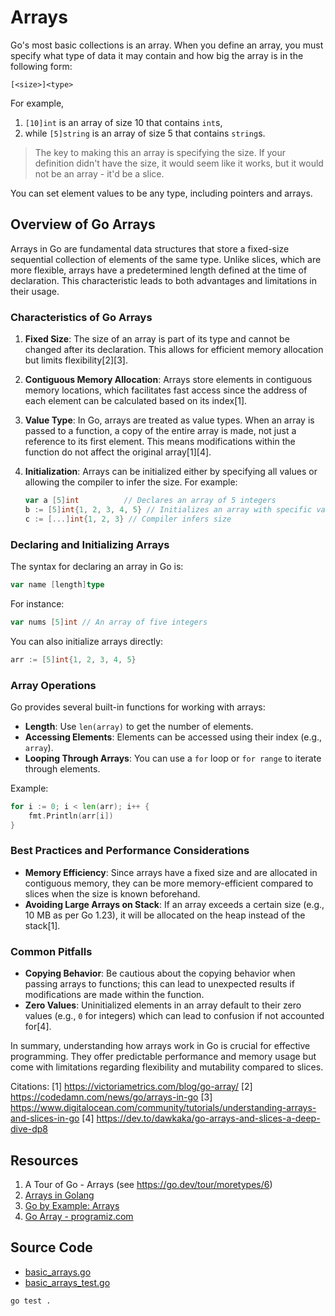 # Arrays

Go's most basic collections is an array. When you define an array, you must specify what type of data it may contain and how big the array is in the following form:

`[<size>]<type>`

For example,

1. `[10]int` is an array of size 10 that contains `int`s, 
2. while `[5]string` is an array of size 5 that contains `string`s.

>  The key to making this an array is specifying the size. If your definition didn't have the size, it would seem like it works, but it would not be an array - it'd be a slice.

You can set element values to be any type, including pointers and arrays.

## Overview of Go Arrays

Arrays in Go are fundamental data structures that store a fixed-size sequential collection of elements of the same type. Unlike slices, which are more flexible, arrays have a predetermined length defined at the time of declaration. This characteristic leads to both advantages and limitations in their usage.

### Characteristics of Go Arrays

1. **Fixed Size**: The size of an array is part of its type and cannot be changed after its declaration. This allows for efficient memory allocation but limits flexibility[2][3].
   
2. **Contiguous Memory Allocation**: Arrays store elements in contiguous memory locations, which facilitates fast access since the address of each element can be calculated based on its index[1].

3. **Value Type**: In Go, arrays are treated as value types. When an array is passed to a function, a copy of the entire array is made, not just a reference to its first element. This means modifications within the function do not affect the original array[1][4].

4. **Initialization**: Arrays can be initialized either by specifying all values or allowing the compiler to infer the size. For example:
   ```go
   var a [5]int          // Declares an array of 5 integers
   b := [5]int{1, 2, 3, 4, 5} // Initializes an array with specific values
   c := [...]int{1, 2, 3} // Compiler infers size
   ```

### Declaring and Initializing Arrays

The syntax for declaring an array in Go is:
```go
var name [length]type
```
For instance:
```go
var nums [5]int // An array of five integers
```
You can also initialize arrays directly:
```go
arr := [5]int{1, 2, 3, 4, 5}
```

### Array Operations

Go provides several built-in functions for working with arrays:

- **Length**: Use `len(array)` to get the number of elements.
- **Accessing Elements**: Elements can be accessed using their index (e.g., `array`).
- **Looping Through Arrays**: You can use a `for` loop or `for range` to iterate through elements.

Example:
```go
for i := 0; i < len(arr); i++ {
    fmt.Println(arr[i])
}
```

### Best Practices and Performance Considerations

- **Memory Efficiency**: Since arrays have a fixed size and are allocated in contiguous memory, they can be more memory-efficient compared to slices when the size is known beforehand.
- **Avoiding Large Arrays on Stack**: If an array exceeds a certain size (e.g., 10 MB as per Go 1.23), it will be allocated on the heap instead of the stack[1].

### Common Pitfalls

- **Copying Behavior**: Be cautious about the copying behavior when passing arrays to functions; this can lead to unexpected results if modifications are made within the function.
- **Zero Values**: Uninitialized elements in an array default to their zero values (e.g., `0` for integers) which can lead to confusion if not accounted for[4].

In summary, understanding how arrays work in Go is crucial for effective programming. They offer predictable performance and memory usage but come with limitations regarding flexibility and mutability compared to slices.

Citations:
[1] https://victoriametrics.com/blog/go-array/
[2] https://codedamn.com/news/go/arrays-in-go
[3] https://www.digitalocean.com/community/tutorials/understanding-arrays-and-slices-in-go
[4] https://dev.to/dawkaka/go-arrays-and-slices-a-deep-dive-dp8

## Resources

1. A Tour of Go - Arrays (see https://go.dev/tour/moretypes/6)
2. [Arrays in Golang](https://golangdocs.com/arrays-in-golang)
3. [Go by Example: Arrays](https://gobyexample.com/arrays)
4. [Go Array - programiz.com](https://www.programiz.com/golang/arrays)

## Source Code

- [basic\_arrays.go](<./basic_arrays.go>)
- [basic\_arrays\_test.go](<./basic_arrays_test.go>)

```shell
go test .
```